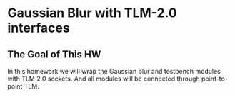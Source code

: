 # Gaussian Blur with TLM-2.0 interfaces

## The Goal of This HW

In this homework we will wrap the Gaussian blur and testbench modules with TLM 2.0 sockets. And all modules will be connected through point-to-point TLM.

